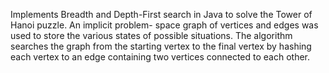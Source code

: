 Implements Breadth and Depth-First search in Java to solve the Tower of Hanoi puzzle. An implicit problem- space graph of vertices and edges was used to store the various states of possible situations. The algorithm searches the graph from the starting vertex to the final vertex by hashing each vertex to an edge containing two vertices connected to each other.
